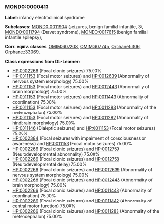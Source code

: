 
### [MONDO:0000413](http://purl.obolibrary.org/obo/MONDO_0000413)
**Label:** infancy electroclinical syndrome

**Subclasses:** [MONDO:0011904](http://purl.obolibrary.org/obo/MONDO_0011904) (seizures, benign familial infantile, 3), [MONDO:0011794](http://purl.obolibrary.org/obo/MONDO_0011794) (Dravet syndrome), [MONDO:0017615](http://purl.obolibrary.org/obo/MONDO_0017615) (benign familial infantile epilepsy), 

**Corr. equiv. classes:** [OMIM:607208](http://purl.obolibrary.org/obo/OMIM_607208), [OMIM:607745](http://purl.obolibrary.org/obo/OMIM_607745), [Orphanet:306](http://www.orpha.net/ORDO/Orphanet_306), [Orphanet:33069](http://www.orpha.net/ORDO/Orphanet_33069), 

**Class expressions from DL-Learner:**

- [HP:0002266](http://purl.obolibrary.org/obo/HP_0002266) (Focal clonic seizures) 75.00%
- [HP:0011153](http://purl.obolibrary.org/obo/HP_0011153) (Focal motor seizures) and [HP:0012639](http://purl.obolibrary.org/obo/HP_0012639) (Abnormality of nervous system morphology) 75.00%
- [HP:0011153](http://purl.obolibrary.org/obo/HP_0011153) (Focal motor seizures) and [HP:0012443](http://purl.obolibrary.org/obo/HP_0012443) (Abnormality of brain morphology) 75.00%
- [HP:0011153](http://purl.obolibrary.org/obo/HP_0011153) (Focal motor seizures) and [HP:0011443](http://purl.obolibrary.org/obo/HP_0011443) (Abnormality of coordination) 75.00%
- [HP:0011153](http://purl.obolibrary.org/obo/HP_0011153) (Focal motor seizures) and [HP:0011283](http://purl.obolibrary.org/obo/HP_0011283) (Abnormality of the metencephalon) 75.00%
- [HP:0011153](http://purl.obolibrary.org/obo/HP_0011153) (Focal motor seizures) and [HP:0011282](http://purl.obolibrary.org/obo/HP_0011282) (Abnormality of hindbrain morphology) 75.00%
- [HP:0011146](http://purl.obolibrary.org/obo/HP_0011146) (Dialeptic seizures) and [HP:0011153](http://purl.obolibrary.org/obo/HP_0011153) (Focal motor seizures) 75.00%
- [HP:0002384](http://purl.obolibrary.org/obo/HP_0002384) (Focal seizures with impairment of consciousness or awareness) and [HP:0011153](http://purl.obolibrary.org/obo/HP_0011153) (Focal motor seizures) 75.00%
- [HP:0002266](http://purl.obolibrary.org/obo/HP_0002266) (Focal clonic seizures) and [HP:0012759](http://purl.obolibrary.org/obo/HP_0012759) (Neurodevelopmental abnormality) 75.00%
- [HP:0002266](http://purl.obolibrary.org/obo/HP_0002266) (Focal clonic seizures) and [HP:0012758](http://purl.obolibrary.org/obo/HP_0012758) (Neurodevelopmental delay) 75.00%
- [HP:0002266](http://purl.obolibrary.org/obo/HP_0002266) (Focal clonic seizures) and [HP:0012639](http://purl.obolibrary.org/obo/HP_0012639) (Abnormality of nervous system morphology) 75.00%
- [HP:0002266](http://purl.obolibrary.org/obo/HP_0002266) (Focal clonic seizures) and [HP:0012443](http://purl.obolibrary.org/obo/HP_0012443) (Abnormality of brain morphology) 75.00%
- [HP:0002266](http://purl.obolibrary.org/obo/HP_0002266) (Focal clonic seizures) and [HP:0011443](http://purl.obolibrary.org/obo/HP_0011443) (Abnormality of coordination) 75.00%
- [HP:0002266](http://purl.obolibrary.org/obo/HP_0002266) (Focal clonic seizures) and [HP:0011442](http://purl.obolibrary.org/obo/HP_0011442) (Abnormality of central motor function) 75.00%
- [HP:0002266](http://purl.obolibrary.org/obo/HP_0002266) (Focal clonic seizures) and [HP:0011283](http://purl.obolibrary.org/obo/HP_0011283) (Abnormality of the metencephalon) 75.00%


